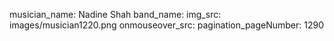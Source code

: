 musician_name: Nadine Shah
band_name: 
img_src: images/musician1220.png
onmouseover_src: 
pagination_pageNumber: 1290